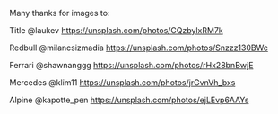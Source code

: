 Many thanks for images to:

Title
@laukev
https://unsplash.com/photos/CQzbylxRM7k

Redbull
@milancsizmadia
https://unsplash.com/photos/Snzzz130BWc

Ferrari
@shawnanggg
https://unsplash.com/photos/rHx28bnBwjE

Mercedes
@klim11
https://unsplash.com/photos/jrGvnVh_bxs

Alpine
@kapotte_pen
https://unsplash.com/photos/ejLEvp6AAYs